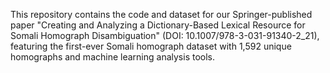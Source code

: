 This repository contains the code and dataset for our Springer-published paper "Creating and Analyzing a Dictionary-Based Lexical Resource for Somali Homograph Disambiguation" (DOI: 10.1007/978-3-031-91340-2_21), featuring the first-ever Somali homograph dataset with 1,592 unique homographs and machine learning analysis tools.
